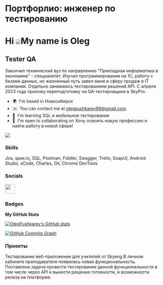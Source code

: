 # Портфорлио: инженер по тестированию
Hi ![](https://user-images.githubusercontent.com/18350557/176309783-0785949b-9127-417c-8b55-ab5a4333674e.gif)My name is Oleg
============================================================================================================================

Tester QA
---------

Закончил технический вуз по направлению "Прикладная информатика в экономике" - специалитет. Изучал программирование на 1С, работу с базами данных, но жизненный путь завел меня в сферу продаж в IT компании. Отдельно занимаюсь тестированием решений API. С апреля 2023 года прохожу переподготовку на QA-тестировщика в SkyPro.

* 🌍  I'm based in Новосибирск
* ✉️  You can contact me at [olegpushkarev89@gmail.com](mailto:olegpushkarev89@gmail.com)
* 🧠  I'm learning SQL и мобильное тестирование
* 🤝  I'm open to collaborating on Хочу освоить новую профессию и найти работу в новой сфере!

<a href="https://www.github.com/OlegPushkarev" target="_blank" rel="noreferrer"><img
src="https://img.shields.io/github/followers/OlegPushkarev?logo=github&style=for-the-badge&color=0891b2&labelColor=1c1917" /></a>

### Skills


Jira, qase.io, SQL,  Postman, Fiddler, Swagger, Trello,
SoapUI, Android Studio, xCode, Charles, Git, Chrome DevTools


### Socials

<p align="left"> <a href="https://www.github.com/OlegPushkarev" target="_blank" rel="noreferrer"> <picture> <source media="(prefers-color-scheme: dark)" srcset="https://raw.githubusercontent.com/danielcranney/readme-generator/main/public/icons/socials/github-dark.svg" /> <source media="(prefers-color-scheme: light)" srcset="https://raw.githubusercontent.com/danielcranney/readme-generator/main/public/icons/socials/github.svg" /> <img src="https://raw.githubusercontent.com/danielcranney/readme-generator/main/public/icons/socials/github.svg" width="32" height="32" /> </picture> </a></p>

### Badges

<b>My GitHub Stats</b>

<a href="http://www.github.com/OlegPushkarev"><img src="https://github-readme-stats.vercel.app/api?username=OlegPushkarev&show_icons=true&hide=&count_private=true&title_color=0891b2&text_color=ffffff&icon_color=0891b2&bg_color=1c1917&hide_border=true&show_icons=true" alt="OlegPushkarev's GitHub stats" /></a>

<a href="http://www.github.com/OlegPushkarev"><img src="https://github-readme-activity-graph.cyclic.app/graph?username=OlegPushkarev&bg_color=1c1917&color=ffffff&line=0891b2&point=ffffff&area_color=1c1917&area=true&hide_border=true&custom_title=GitHub%20Commits%20Graph" alt="GitHub Commits Graph" /></a>

### Проекты
Тестирование веб-приложение для учителей от Skyeng
В личном кабинете преподавателя появилась новая функциональность.
Поставлена задача провести тестирование данной функциональности в том числе через API и вынести решение готовности, и возможности релиза на платформе.
